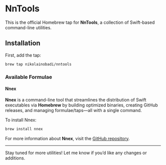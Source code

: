 # NnTools  

This is the official Homebrew tap for **NnTools**, a collection of Swift-based command-line utilities.  

## Installation  

First, add the tap:  
```bash
brew tap nikolainobadi/nntools
```

### Available Formulae  

#### Nnex  
**Nnex** is a command-line tool that streamlines the distribution of Swift executables via **Homebrew** by building optimized binaries, creating GitHub releases, and managing formulae/taps—all with a single command.  

To install Nnex:
```bash
brew install nnex
```

For more information about **Nnex**, visit the [GitHub repository](https://github.com/nikolainobadi/nnex).  

---

Stay tuned for more utilities! Let me know if you’d like any changes or additions.
